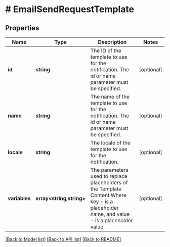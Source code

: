 # # EmailSendRequestTemplate

## Properties

Name | Type | Description | Notes
------------ | ------------- | ------------- | -------------
**id** | **string** | The ID of the template to use for the notification. The id or name parameter must be specified. | [optional]
**name** | **string** | The name of the template to use for the notification. The id or name parameter must be specified. | [optional]
**locale** | **string** | The locale of the template to use for the notification. | [optional]
**variables** | **array<string,string>** | The parameters used to replace placeholders of the Template Content Where key - is a placeholder name, and value - is a placeholder value. | [optional]

[[Back to Model list]](../../README.md#models) [[Back to API list]](../../README.md#endpoints) [[Back to README]](../../README.md)
